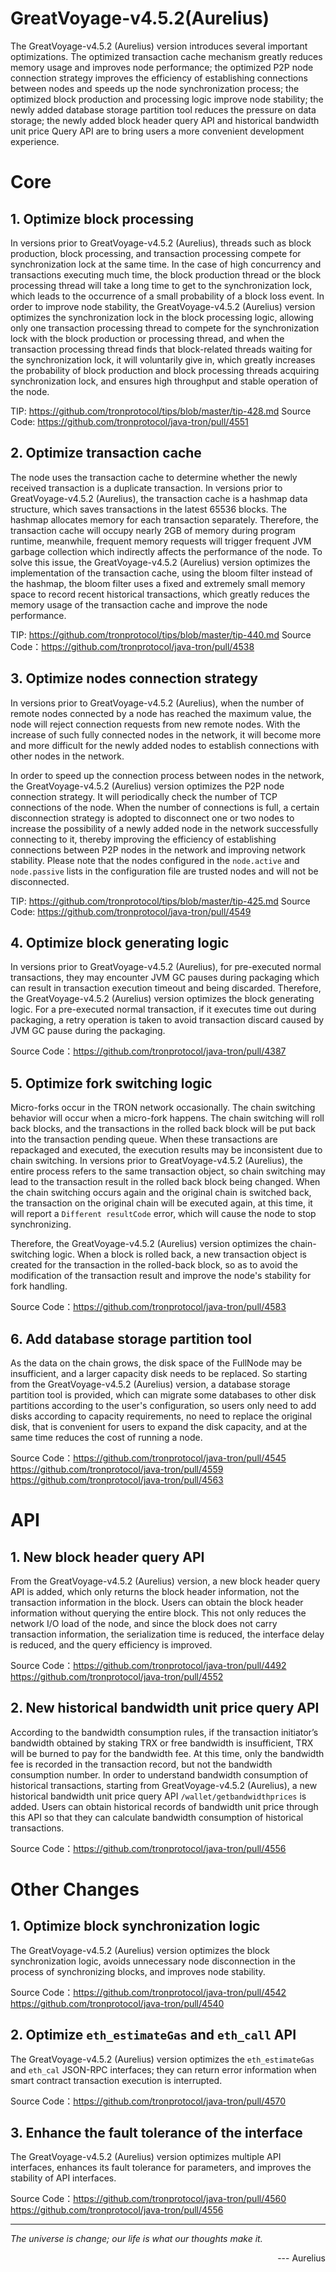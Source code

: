 
# GreatVoyage-v4.5.2(Aurelius)
The GreatVoyage-v4.5.2 (Aurelius) version introduces several important optimizations. The optimized transaction cache mechanism greatly reduces memory usage and improves node performance; the optimized P2P node connection strategy improves the efficiency of establishing connections between nodes and speeds up the node synchronization process;  the optimized block production and processing logic improve node stability; the newly added database storage partition tool reduces the pressure on data storage; the newly added block header query API and historical bandwidth unit price Query API are to bring users a more convenient development experience.


# Core
## 1. Optimize block processing 
In versions prior to GreatVoyage-v4.5.2 (Aurelius), threads such as block production, block processing, and transaction processing compete for synchronization lock at the same time. In the case of high concurrency and transactions executing much time, the block production thread or the block processing thread will take a long time to get to the synchronization lock, which leads to the occurrence of a small probability of a block loss event. In order to improve node stability, the GreatVoyage-v4.5.2 (Aurelius) version optimizes the synchronization lock in the block processing logic, allowing only one transaction processing thread to compete for the synchronization lock with the block production or processing thread, and when the transaction processing thread finds that block-related threads waiting for the synchronization lock, it will voluntarily give in, which greatly increases the probability of block production and block processing threads acquiring synchronization lock, and ensures high throughput and stable operation of the node.


TIP: https://github.com/tronprotocol/tips/blob/master/tip-428.md 
Source Code: https://github.com/tronprotocol/java-tron/pull/4551 

## 2. Optimize transaction cache
The node uses the transaction cache to determine whether the newly received transaction is a duplicate transaction. In versions prior to GreatVoyage-v4.5.2 (Aurelius), the transaction cache is a hashmap data structure, which saves transactions in the latest 65536 blocks. The hashmap allocates memory for each transaction separately. Therefore, the transaction cache will occupy nearly 2GB of memory during program runtime, meanwhile, frequent memory requests will trigger frequent JVM garbage collection which indirectly affects the performance of the node. To solve this issue, the GreatVoyage-v4.5.2 (Aurelius) version optimizes the implementation of the transaction cache, using the bloom filter instead of the hashmap, the bloom filter uses a fixed and extremely small memory space to record recent historical transactions, which greatly reduces the memory usage of the transaction cache and improve the node performance.


TIP: https://github.com/tronprotocol/tips/blob/master/tip-440.md
Source Code：https://github.com/tronprotocol/java-tron/pull/4538  




## 3. Optimize nodes connection strategy
In versions prior to GreatVoyage-v4.5.2 (Aurelius), when the number of remote nodes connected by a node has reached the maximum value, the node will reject connection requests from new remote nodes. With the increase of such fully connected nodes in the network, it will become more and more difficult for the newly added nodes to establish connections with other nodes in the network.

In order to speed up the connection process between nodes in the network, the GreatVoyage-v4.5.2 (Aurelius) version optimizes the P2P node connection strategy. It will periodically check the number of TCP connections of the node. When the number of  connections is full, a certain disconnection strategy is adopted to disconnect one or two nodes to increase the possibility of a newly added node in the network successfully connecting to it, thereby improving the efficiency of establishing connections between P2P nodes in the network and improving network stability. Please note that the nodes configured in the `node.active` and `node.passive` lists in the configuration file are trusted nodes and will not be disconnected.

TIP: https://github.com/tronprotocol/tips/blob/master/tip-425.md 
Source Code: https://github.com/tronprotocol/java-tron/pull/4549   



## 4. Optimize block generating logic
In versions prior to GreatVoyage-v4.5.2 (Aurelius), for pre-executed normal transactions, they may encounter JVM GC pauses during packaging which can result in transaction execution timeout and being discarded. Therefore, the GreatVoyage-v4.5.2 (Aurelius) version optimizes the block generating logic. For a pre-executed normal transaction, if it executes time out during packaging, a retry operation is taken to avoid transaction discard caused by JVM GC pause during the packaging.

Source Code：https://github.com/tronprotocol/java-tron/pull/4387 

## 5. Optimize fork switching logic
Micro-forks occur in the TRON network occasionally. The chain switching behavior will occur when a micro-fork happens.  The chain switching will roll back blocks, and the transactions in the rolled back block will be put back into the transaction pending queue. When these transactions are repackaged and executed, the execution results may be inconsistent due to chain switching. In versions prior to GreatVoyage-v4.5.2 (Aurelius), the entire process refers to the same transaction object, so chain switching may lead to the transaction result in the rolled back block being changed. When the chain switching occurs again and the original chain is switched back, the transaction on the original chain will be executed again, at this time, it will report a `Different resultCode` error, which will cause the node to stop synchronizing. 

Therefore, the GreatVoyage-v4.5.2 (Aurelius) version optimizes the chain-switching logic. When a block is rolled back, a new transaction object is created for the transaction in the rolled-back block, so as to avoid the modification of the transaction result and improve the node's stability for fork handling.


Source Code：https://github.com/tronprotocol/java-tron/pull/4583 

## 6. Add database storage partition tool
As the data on the chain grows, the disk space of the FullNode may be insufficient, and a larger capacity disk needs to be replaced. So starting from the GreatVoyage-v4.5.2 (Aurelius) version, a database storage partition tool is provided, which can migrate some databases to other disk partitions according to the user's configuration, so users only need to add disks according to capacity requirements, no need to replace the original disk, that is convenient for users to expand the disk capacity, and at the same time reduces the cost of running a node.


Source Code：https://github.com/tronprotocol/java-tron/pull/4545 
https://github.com/tronprotocol/java-tron/pull/4559 
https://github.com/tronprotocol/java-tron/pull/4563 


 
# API
## 1. New block header query API

From the GreatVoyage-v4.5.2 (Aurelius) version, a new block header query API is added, which only returns the block header information, not the transaction information in the block. Users can obtain the block header information without querying the entire block. This not only reduces the network I/O load of the node, and since the block does not carry transaction information, the serialization time is reduced, the interface delay is reduced, and the query efficiency is improved.
 
Source Code：https://github.com/tronprotocol/java-tron/pull/4492 
https://github.com/tronprotocol/java-tron/pull/4552 

## 2. New historical bandwidth unit price query API
According to the bandwidth consumption rules, if the transaction initiator’s  bandwidth obtained by staking TRX or free bandwidth is insufficient, TRX will be burned to pay for the bandwidth fee. At this time, only the bandwidth fee is recorded in the transaction record, but not the bandwidth consumption number. In order to understand bandwidth consumption of historical transactions, starting from GreatVoyage-v4.5.2 (Aurelius), a new historical bandwidth unit price query API `/wallet/getbandwidthprices` is added. Users can obtain historical records of bandwidth unit price through this API so that they can calculate bandwidth consumption of historical transactions.

Source Code：https://github.com/tronprotocol/java-tron/pull/4556 

# Other Changes
## 1. Optimize block synchronization logic
The GreatVoyage-v4.5.2 (Aurelius) version optimizes the block synchronization logic, avoids unnecessary node disconnection in the process of synchronizing blocks, and improves node stability.

Source Code：https://github.com/tronprotocol/java-tron/pull/4542 
https://github.com/tronprotocol/java-tron/pull/4540 
## 2. Optimize `eth_estimateGas` and `eth_call` API
The GreatVoyage-v4.5.2 (Aurelius) version optimizes the `eth_estimateGas` and `eth_cal` JSON-RPC interfaces; they can return error information when smart contract transaction execution is interrupted.

Source Code：https://github.com/tronprotocol/java-tron/pull/4570 

## 3. Enhance the fault tolerance of the interface
The GreatVoyage-v4.5.2 (Aurelius) version optimizes multiple API interfaces, enhances its fault tolerance for parameters, and improves the stability of API interfaces.

Source Code：https://github.com/tronprotocol/java-tron/pull/4560 
https://github.com/tronprotocol/java-tron/pull/4556 
 
--- 

*The universe is change; our life is what our thoughts make it.* 
<p align="right"> ---  Aurelius</p>